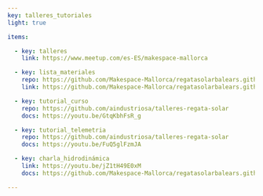 ```yaml
---
key: talleres_tutoriales
light: true

items:

  - key: talleres
    link: https://www.meetup.com/es-ES/makespace-mallorca

  - key: lista_materiales
    repo: https://github.com/Makespace-Mallorca/regatasolarbalears.github.io/blob/main/lista_componentes.md
    link: https://github.com/Makespace-Mallorca/regatasolarbalears.github.io/blob/main/lista_componentes.md

  - key: tutorial_curso
    repo: https://github.com/aindustriosa/talleres-regata-solar
    docs: https://youtu.be/GtqKbhFsR_g

  - key: tutorial_telemetria
    repo: https://github.com/aindustriosa/talleres-regata-solar
    docs: https://youtu.be/FuQ5glFzmJA

  - key: charla_hidrodinámica
    link: https://youtu.be/jZ1tH49E0xM
    docs: https://github.com/Makespace-Mallorca/regatasolarbalears.github.io/raw/main/doc/taller_hidrodinamica.pdf

---
```

